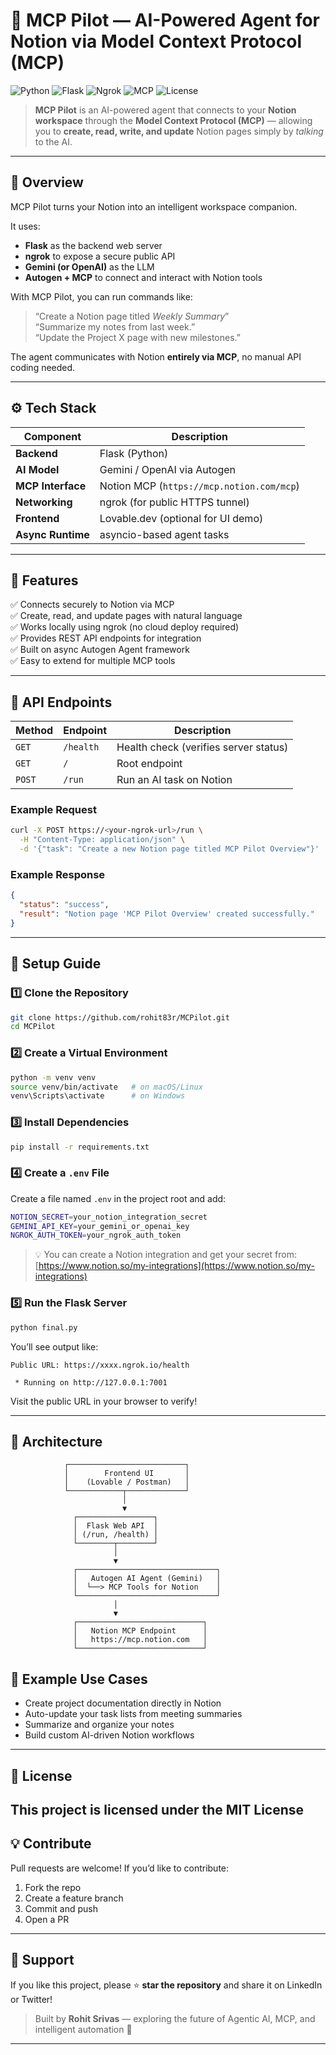 # 🤖 MCP Pilot — AI-Powered Agent for Notion via Model Context Protocol (MCP)

![Python](https://img.shields.io/badge/Python-3.10+-blue)
![Flask](https://img.shields.io/badge/Flask-2.0+-green)
![Ngrok](https://img.shields.io/badge/ngrok-secure%20tunnel-orange)
![MCP](https://img.shields.io/badge/Protocol-Model%20Context%20Protocol-purple)
![License](https://img.shields.io/badge/license-MIT-lightgrey)

> **MCP Pilot** is an AI-powered agent that connects to your **Notion workspace** through the **Model Context Protocol (MCP)** — allowing you to **create, read, write, and update** Notion pages simply by *talking* to the AI.

---

## 🧠 Overview

MCP Pilot turns your Notion into an intelligent workspace companion.

It uses:
- **Flask** as the backend web server  
- **ngrok** to expose a secure public API  
- **Gemini (or OpenAI)** as the LLM  
- **Autogen + MCP** to connect and interact with Notion tools  

With MCP Pilot, you can run commands like:

> “Create a Notion page titled *Weekly Summary*”  
> “Summarize my notes from last week.”  
> “Update the Project X page with new milestones.”

The agent communicates with Notion **entirely via MCP**, no manual API coding needed.

---

## ⚙️ Tech Stack

| Component | Description |
|------------|-------------|
| **Backend** | Flask (Python) |
| **AI Model** | Gemini / OpenAI via Autogen |
| **MCP Interface** | Notion MCP (`https://mcp.notion.com/mcp`) |
| **Networking** | ngrok (for public HTTPS tunnel) |
| **Frontend** | Lovable.dev (optional for UI demo) |
| **Async Runtime** | asyncio-based agent tasks |

---

## 🚀 Features

✅ Connects securely to Notion via MCP  
✅ Create, read, and update pages with natural language  
✅ Works locally using ngrok (no cloud deploy required)  
✅ Provides REST API endpoints for integration  
✅ Built on async Autogen Agent framework  
✅ Easy to extend for multiple MCP tools  

---

## 🧩 API Endpoints

| Method | Endpoint | Description |
|--------|-----------|-------------|
| `GET` | `/health` | Health check (verifies server status) |
| `GET` | `/` | Root endpoint |
| `POST` | `/run` | Run an AI task on Notion |

### Example Request

```bash
curl -X POST https://<your-ngrok-url>/run \
  -H "Content-Type: application/json" \
  -d '{"task": "Create a new Notion page titled MCP Pilot Overview"}'
````

### Example Response

```json
{
  "status": "success",
  "result": "Notion page 'MCP Pilot Overview' created successfully."
}
```

---

## 🧪 Setup Guide

### 1️⃣ Clone the Repository

```bash
git clone https://github.com/rohit83r/MCPilot.git
cd MCPilot
```

### 2️⃣ Create a Virtual Environment

```bash
python -m venv venv
source venv/bin/activate   # on macOS/Linux
venv\Scripts\activate      # on Windows
```

### 3️⃣ Install Dependencies

```bash
pip install -r requirements.txt
```

### 4️⃣ Create a `.env` File

Create a file named `.env` in the project root and add:

```bash
NOTION_SECRET=your_notion_integration_secret
GEMINI_API_KEY=your_gemini_or_openai_key
NGROK_AUTH_TOKEN=your_ngrok_auth_token
```

> 💡 You can create a Notion integration and get your secret from:
> [https://www.notion.so/my-integrations](https://www.notion.so/my-integrations)

### 5️⃣ Run the Flask Server

```bash
python final.py
```

You’ll see output like:

```
Public URL: https://xxxx.ngrok.io/health

 * Running on http://127.0.0.1:7001
```

Visit the public URL in your browser to verify!

---

## 🧠 Architecture

```
            ┌──────────────────────────┐
            │        Frontend UI       │
            │    (Lovable / Postman)   │
            └────────────┬─────────────┘
                         │
                         ▼
              ┌─────────────────┐
              │  Flask Web API  │
              │ (/run, /health) │
              └────────┬────────┘
                       │
                       ▼
              ┌───────────────────────────────┐
              │   Autogen AI Agent (Gemini)   │
              │  └──> MCP Tools for Notion    │
              └───────────────────────────────┘
                       │
                       ▼
              ┌────────────────────────────┐
              │   Notion MCP Endpoint      │
              │   https://mcp.notion.com   │
              └────────────────────────────┘
```



## 💬 Example Use Cases

* Create project documentation directly in Notion
* Auto-update your task lists from meeting summaries
* Summarize and organize your notes
* Build custom AI-driven Notion workflows

---

## 📜 License

This project is licensed under the **MIT License**
---

## 💡 Contribute

Pull requests are welcome!
If you’d like to contribute:

1. Fork the repo
2. Create a feature branch
3. Commit and push
4. Open a PR

---

## 🌟 Support

If you like this project, please ⭐ **star the repository** and share it on LinkedIn or Twitter!

> Built by **Rohit Srivas** — exploring the future of Agentic AI, MCP, and intelligent automation 🚀

---

